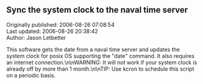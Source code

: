 ## Sync the system clock to the naval time server  
Originally published: 2006-08-26 07:08:54  
Last updated: 2006-08-26 20:38:42  
Author: Jason Letbetter  
  
This software gets the date from a naval time server and updates the system  clock for posix OS supporting the "date" command.  It also requires an internet connection.\n\nWARNING: It will not work if your system clock is already off by more than 1 month.\n\nTIP: Use kcron to schedule this script on a periodic basis.